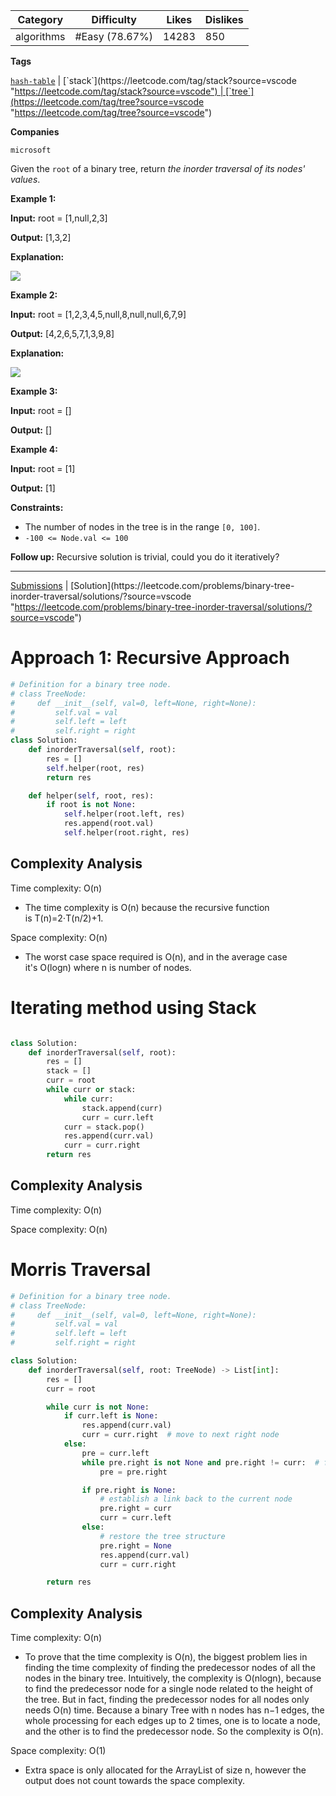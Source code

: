 | Category   | Difficulty     | Likes | Dislikes |
| ---------- | -------------- | ----- | -------- |
| algorithms | #Easy (78.67%) | 14283 | 850      |

**Tags**

[`hash-table`](https://leetcode.com/tag/hash-table?source=vscode "https://leetcode.com/tag/hash-table?source=vscode") | [`stack`](https://leetcode.com/tag/stack?source=vscode "https://leetcode.com/tag/stack?source=vscode") | [`tree`](https://leetcode.com/tag/tree?source=vscode "https://leetcode.com/tag/tree?source=vscode")

**Companies**

`microsoft`

Given the `root` of a binary tree, return _the inorder traversal of its nodes' values_.

**Example 1:**

**Input:** root = [1,null,2,3]

**Output:** [1,3,2]

**Explanation:**

![](https://assets.leetcode.com/uploads/2024/08/29/screenshot-2024-08-29-202743.png)

**Example 2:**

**Input:** root = [1,2,3,4,5,null,8,null,null,6,7,9]

**Output:** [4,2,6,5,7,1,3,9,8]

**Explanation:**

![](https://assets.leetcode.com/uploads/2024/08/29/tree_2.png)

**Example 3:**

**Input:** root = []

**Output:** []

**Example 4:**

**Input:** root = [1]

**Output:** [1]

**Constraints:**

- The number of nodes in the tree is in the range `[0, 100]`.
- `-100 <= Node.val <= 100`

**Follow up:** Recursive solution is trivial, could you do it iteratively?

---

[Submissions](https://leetcode.com/problems/binary-tree-inorder-traversal/submissions/?source=vscode "https://leetcode.com/problems/binary-tree-inorder-traversal/submissions/?source=vscode") | [Solution](https://leetcode.com/problems/binary-tree-inorder-traversal/solutions/?source=vscode "https://leetcode.com/problems/binary-tree-inorder-traversal/solutions/?source=vscode")
# Approach 1: Recursive Approach
```python
# Definition for a binary tree node.
# class TreeNode:
#     def __init__(self, val=0, left=None, right=None):
#         self.val = val
#         self.left = left
#         self.right = right
class Solution:
    def inorderTraversal(self, root):
        res = []
        self.helper(root, res)
        return res

    def helper(self, root, res):
        if root is not None:
            self.helper(root.left, res)
            res.append(root.val)
            self.helper(root.right, res)

```

## **Complexity Analysis**

Time complexity: O(n)

- The time complexity is O(n) because the recursive function is T(n)=2⋅T(n/2)+1.

Space complexity: O(n)

- The worst case space required is O(n), and in the average case it's O(logn) where n is number of nodes.


# Iterating method using Stack
```python

class Solution:
    def inorderTraversal(self, root):
        res = []
        stack = []
        curr = root
        while curr or stack:
            while curr:
                stack.append(curr)
                curr = curr.left
            curr = stack.pop()
            res.append(curr.val)
            curr = curr.right
        return res

```

## **Complexity Analysis**

Time complexity: O(n)

Space complexity: O(n)

# Morris Traversal

```python
# Definition for a binary tree node.
# class TreeNode:
#     def __init__(self, val=0, left=None, right=None):
#         self.val = val
#         self.left = left
#         self.right = right

class Solution:
    def inorderTraversal(self, root: TreeNode) -> List[int]:
        res = []
        curr = root

        while curr is not None:
            if curr.left is None:
                res.append(curr.val)
                curr = curr.right  # move to next right node
            else:
                pre = curr.left
                while pre.right is not None and pre.right != curr:  # find rightmost
                    pre = pre.right

                if pre.right is None:
                    # establish a link back to the current node
                    pre.right = curr
                    curr = curr.left
                else:
                    # restore the tree structure
                    pre.right = None
                    res.append(curr.val)
                    curr = curr.right

        return res
```

## **Complexity Analysis**

Time complexity: O(n)

- To prove that the time complexity is O(n), the biggest problem lies in finding the time complexity of finding the predecessor nodes of all the nodes in the binary tree. Intuitively, the complexity is O(nlogn), because to find the predecessor node for a single node related to the height of the tree. But in fact, finding the predecessor nodes for all nodes only needs O(n) time. Because a binary Tree with n nodes has n−1 edges, the whole processing for each edges up to 2 times, one is to locate a node, and the other is to find the predecessor node. So the complexity is O(n).

Space complexity: O(1)

- Extra space is only allocated for the ArrayList of size n, however the output does not count towards the space complexity.
